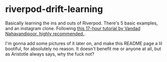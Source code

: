 # riverpod-drift-learning

Basically learning the ins and outs of Riverpod. There's 5 basic examples, and an instagram clone. Following [this 17-hour tutorial by Vandad Nahavandipoor, highly recommended.](https://youtu.be/vtGCteFYs4M).

I'm gonna add some pictures of it later on, and make this README page a lil bootiful, for absolutely no reason. It doesn't benefit me or anyone at all, but as Aristotle always says, why the fuck not?